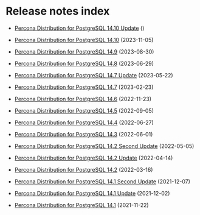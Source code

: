# Release notes index

* [Percona Distribution for PostgreSQL 14.10 Update](release-notes-v14.10.md) ()

* [Percona Distribution for PostgreSQL 14.10](release-notes-v14.10.md) (2023-11-05)

* [Percona Distribution for PostgreSQL 14.9](release-notes-v14.9.md) (2023-08-30)

* [Percona Distribution for PostgreSQL 14.8](release-notes-v14.8.md) (2023-06-29)

* [Percona Distribution for PostgreSQL 14.7 Update](release-notes-v14.7.upd.md) (2023-05-22)

* [Percona Distribution for PostgreSQL 14.7](release-notes-v14.7.md) (2023-02-23)

* [Percona Distribution for PostgreSQL 14.6](release-notes-v14.6.md) (2022-11-23)

* [Percona Distribution for PostgreSQL 14.5](release-notes-v14.5.md) (2022-09-05)

* [Percona Distribution for PostgreSQL 14.4](release-notes-v14.4.md) (2022-06-27)

* [Percona Distribution for PostgreSQL 14.3](release-notes-v14.3.md) (2022-06-01)

* [Percona Distribution for PostgreSQL 14.2 Second Update](release-notes-v14.2.upd2.md) (2022-05-05)

* [Percona Distribution for PostgreSQL 14.2 Update](release-notes-v14.2.upd.md) (2022-04-14)

* [Percona Distribution for PostgreSQL 14.2](release-notes-v14.2.md) (2022-03-16)

* [Percona Distribution for PostgreSQL 14.1 Second Update](release-notes-v14.1.upd2.md) (2021-12-07)

* [Percona Distribution for PostgreSQL 14.1 Update](release-notes-v14.1.upd.md) (2021-12-02)

* [Percona Distribution for PostgreSQL 14.1](release-notes-v14.1.md) (2021-11-22)
